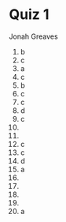# Quiz 1

Jonah Greaves

1. b
2. c
3. a
4. c
5. b
6. c
7. c
8. d
9. c
10. 
11. 
12. c
13. c
14. d
15. a
16. 
17. 
18. 
19. 
20. a
